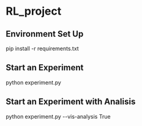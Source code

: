 # RL_project

## Environment Set Up
pip install -r requirements.txt

## Start an Experiment
python experiment.py

## Start an Experiment with Analisis
python experiment.py --vis-analysis True
